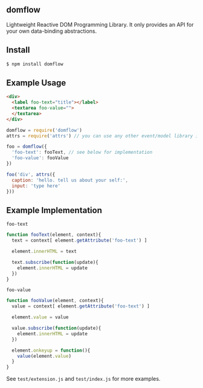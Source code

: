 ## domflow

Lightweight Reactive DOM Programming Library. It only provides an API for your own
data-binding abstractions.

## Install

```bash
$ npm install domflow
```

## Example Usage

```html
<div>
  <label foo-text="title"></label>
  <textarea foo-value="">
  </textarea>
</div>
```

```js
domflow = require('domflow')
attrs = require('attrs') // you can use any other event/model library instead of attrs

foo = domflow({
  'foo-text': fooText, // see below for implementation
  'foo-value': fooValue
})

foo('div', attrs({
  caption: 'hello. tell us about your self:',
  input: 'type here'
}))
```

## Example Implementation

`foo-text`

```js
function fooText(element, context){
  text = context[ element.getAttribute('foo-text') ]

  element.innerHTML = text

  text.subscribe(function(update){
    element.innerHTML = update
  })
}
```

`foo-value`

```js
function fooValue(element, context){
  value = context[ element.getAttribute('foo-text') ]

  element.value = value

  value.subscribe(function(update){
    element.innerHTML = update
  })

  element.onkeyup = function(){
    value(element.value)
  }
}
```

See `test/extension.js` and `test/index.js` for more examples.
